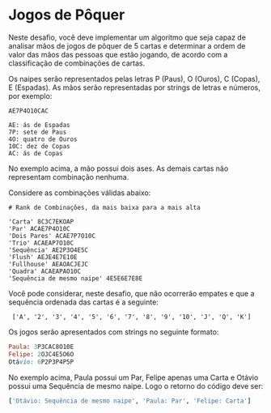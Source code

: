 # Jogos de Pôquer

Neste desafio, você deve implementar um algoritmo que seja capaz de analisar mãos
de jogos de pôquer de 5 cartas e determinar a ordem de valor das mãos
das pessoas que estão jogando, de acordo com a classificação de combinações de cartas.

Os naipes serão representados pelas letras P (Paus), O (Ouros), C (Copas),
E (Espadas). As mãos serão representadas por strings de letras e números, por
exemplo:

```
AE7P4O10CAC

AE: ás de Espadas
7P: sete de Paus
4O: quatro de Ouros
10C: dez de Copas
AC: ás de Copas
```

No exemplo acima, a mão possui dois ases. As demais cartas não
representam combinação nenhuma.

Considere as combinações válidas abaixo:

```
# Rank de Combinações, da mais baixa para a mais alta

'Carta' 8C3C7EKOAP
'Par' ACAE7P4O10C
'Dois Pares' ACAE7P7O10C
'Trio' ACAEAP7O10C
'Sequência' AE2P3O4E5C
'Flush' AEJE4E7E10E
'Fullhouse' AEAOACJEJC
'Quadra' ACAEAPAO10C
'Sequência de mesmo naipe' 4E5E6E7E8E
```

Você pode considerar, neste desafio, que não ocorrerão empates e que a sequência
ordenada das cartas é a seguinte:

```
 ['A', '2', '3', '4', '5', '6', '7', '8', '9', '10', 'J', 'Q', 'K']
```

Os jogos serão apresentados com strings no seguinte formato:

```ruby
Paula: 3P3CAC8O10E
Felipe: 2OJC4E5O6O
Otávio: 6P2P3P4P5P
```

No exemplo acima, Paula possui um Par, Felipe apenas uma Carta e Otávio
possui uma Sequência de mesmo naipe. Logo o retorno do código deve ser:

```ruby
['Otávio: Sequência de mesmo naipe', 'Paula: Par', 'Felipe: Carta']
```